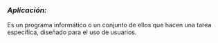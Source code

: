 ### *Aplicación:*
Es un programa informático o un conjunto de ellos que hacen una tarea específica, diseñado para el uso de usuarios.
